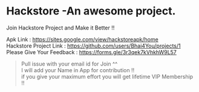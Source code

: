 # Hackstore -An awesome project.

Join Hackstore Project and Make it Better !!<br>

Apk Link : https://sites.google.com/view/hackstoreapk/home<br>
Hackstore Project Link : https://github.com/users/Bhai4You/projects/1<br>
Please Give Your Feedback : https://forms.gle/3r3qek7kVhkhW9L57<br>

>Pull issue with your email id for Join ^^<br>
>I will add your Name in App for contribution !!<br>
>if you give your maximum effort you will get lifetime VIP Membership !!<br>
